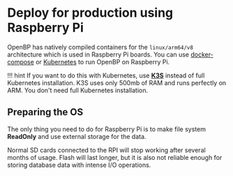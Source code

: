 # Deploy for production using Raspberry Pi

OpenBP has natively compiled containers for the `linux/arm64/v8` architecture which is used in Raspberry Pi boards. You can use [docker-compose](./compose.en.md) or [Kubernetes](./kubernetes.en.md) to run OpenBP on Raspberry Pi. 

!!! hint
    If you want to do this with Kubernetes, use **[K3S](https://k3s.io/)** instead of full Kubernetes installation. K3S uses only 500mb of RAM and runs perfectly on ARM. You don't need full Kubernetes installation.

## Preparing the OS
The only thing you need to do for Raspberry Pi is to make file system **ReadOnly** and use external storage for the data.

Normal SD cards connected to the RPI will stop working after several months of usage. Flash will last longer, but it is also not reliable enough for storing database data with intense I/O operations.